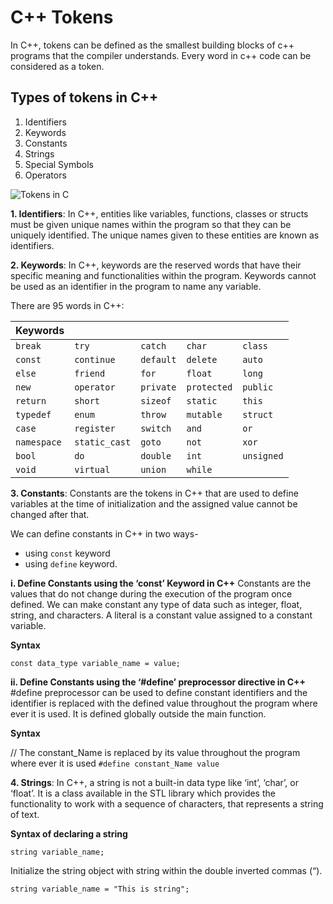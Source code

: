 # C++ Tokens

In C++, tokens can be defined as the smallest building blocks of c++ programs that the compiler understands. Every word in c++ code can be considered as a token.

## Types of tokens in C++

1. Identifiers
2. Keywords
3. Constants
4. Strings
5. Special Symbols
6. Operators

![Tokens in C](https://media.geeksforgeeks.org/wp-content/uploads/20230808152244/Tokens-in-C.png)

**1. Identifiers**: In C++, entities like variables, functions, classes or structs must be given unique names within the program so that they can be uniquely identified. The unique names given to these entities are known as identifiers.

**2. Keywords**: In C++, keywords are the reserved words that have their specific meaning and functionalities within the program. Keywords cannot be used as an identifier in the program to name any variable.

There are 95 words in C++:

| Keywords       | | | | |
| -------------- | -------------- | -------------- | -------------- | -------------- |
| `break`        | `try`          | `catch`        | `char`         | `class`        |
| `const`        | `continue`     | `default`      | `delete`       | `auto`         |
| `else`         | `friend`       | `for`          | `float`        | `long`         |
| `new`          | `operator`     | `private`      | `protected`    | `public`       |
| `return`       | `short`        | `sizeof`       | `static`       | `this`         |
| `typedef`      | `enum`         | `throw`        | `mutable`      | `struct`       |
| `case`         | `register`     | `switch`       | `and`          | `or`           |
| `namespace`    | `static_cast`  | `goto`         | `not`          | `xor`          |
| `bool`         | `do`           | `double`       | `int`          | `unsigned`     |
| `void`         | `virtual`      | `union`        | `while`        |                |

**3. Constants**: Constants are the tokens in C++ that are used to define variables at the time of initialization and the assigned value cannot be changed after that.

We can define constants in C++ in two ways-

- using ```const``` keyword
- using ```define``` keyword.

**i. Define Constants using the ‘const’ Keyword in C++**
Constants are the values that do not change during the execution of the program once defined. We can make constant any type of data such as integer, float, string, and characters. A literal is a constant value assigned to a constant variable.

**Syntax**

```const data_type variable_name = value;```

**ii. Define Constants using the ‘#define’ preprocessor directive in C++**
#define preprocessor can be used to define constant identifiers and the identifier is replaced with the defined value throughout the program where ever it is used. It is defined globally outside the main function.

**Syntax**

// The constant_Name is replaced by its value throughout the program where ever it is used
```#define constant_Name value```

**4. Strings**: In C++, a string is not a built-in data type like ‘int’, ‘char’, or ‘float’. It is a class available in the STL library which provides the functionality to work with a sequence of characters, that represents a string of text.

**Syntax of declaring a string**

```string variable_name;```

Initialize the string object with string within the double inverted commas (“).

```string variable_name = "This is string";```

